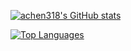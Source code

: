 [![achen318's GitHub stats](https://github-readme-stats.vercel.app/api?username=achen318&count_private=true&show_icons=true&theme=react)](https://github.com/achen318)

[![Top Languages](https://github-readme-stats.vercel.app/api/top-langs/?username=achen318&theme=react)](https://github.com/achen318)
